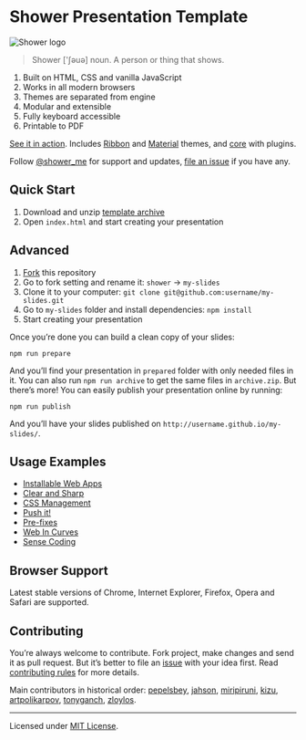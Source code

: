 # Shower Presentation Template

![Shower logo](../../../../../../../diaporamas/slides-asn\_files/rmdshower/node\_modules/shower/pictures/logo.png)

> Shower \['ʃəuə] noun. A person or thing that shows.

1. Built on HTML, CSS and vanilla JavaScript
2. Works in all modern browsers
3. Themes are separated from engine
4. Modular and extensible
5. Fully keyboard accessible
6. Printable to PDF

[See it in action](http://shwr.me). Includes [Ribbon](https://github.com/shower/ribbon/) and [Material](https://github.com/shower/material/) themes, and [core](https://github.com/shower/core/) with plugins.

Follow [@shower\_me](https://twitter.com/shower\_me) for support and updates, [file an issue](https://github.com/shower/shower/issues/new) if you have any.

## Quick Start

1. Download and unzip [template archive](http://shwr.me/shower.zip)
2. Open `index.html` and start creating your presentation

## Advanced

1. [Fork](https://github.com/shower/shower/fork) this repository
2. Go to fork setting and rename it: `shower` → `my-slides`
3. Clone it to your computer: `git clone git@github.com:username/my-slides.git`
4. Go to `my-slides` folder and install dependencies: `npm install`
5. Start creating your presentation

Once you’re done you can build a clean copy of your slides:

```
npm run prepare
```

And you’ll find your presentation in `prepared` folder with only needed files in it. You can also run `npm run archive` to get the same files in `archive.zip`. But there’s more! You can easily publish your presentation online by running:

```
npm run publish
```

And you’ll have your slides published on `http://username.github.io/my-slides/`.

## Usage Examples

* [Installable Web Apps](http://pepelsbey.net/pres/web-apps/)
* [Clear and Sharp](http://pepelsbey.net/pres/clear-and-sharp/)
* [CSS Management](http://pepelsbey.net/pres/knife-train/)
* [Push it!](http://pepelsbey.net/pres/push-it/)
* [Pre-fixes](http://pepelsbey.net/pres/pre-fixes/)
* [Web In Curves](http://pepelsbey.net/pres/web-in-curves/)
* [Sense Coding](http://pepelsbey.net/pres/sense-coding/)

## Browser Support

Latest stable versions of Chrome, Internet Explorer, Firefox, Opera and Safari are supported.

## Contributing

You’re always welcome to contribute. Fork project, make changes and send it as pull request. But it’s better to file an [issue](https://github.com/shower/shower/issues) with your idea first. Read [contributing rules](../../../../../../../diaporamas/slides-asn\_files/rmdshower/node\_modules/shower/CONTRIBUTING.md) for more details.

Main contributors in historical order: [pepelsbey](https://github.com/pepelsbey), [jahson](https://github.com/jahson), [miripiruni](https://github.com/miripiruni), [kizu](https://github.com/kizu), [artpolikarpov](https://github.com/artpolikarpov), [tonyganch](https://github.com/tonyganch), [zloylos](https://github.com/zloylos).

***

Licensed under [MIT License](license.md).
